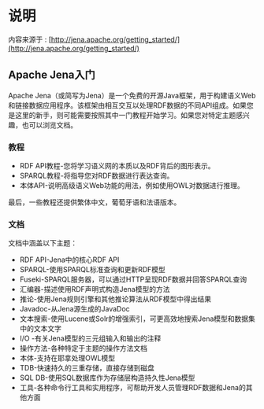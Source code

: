 # 说明

内容来源于 : [http://jena.apache.org/getting_started/](http://jena.apache.org/getting_started/)

## Apache Jena入门
Apache Jena（或简写为Jena）是一个免费的开源Java框架，用于构建语义Web和链接数据应用程序。该框架由相互交互以处理RDF数据的不同API组成。如果您是这里的新手，则可能需要按照其中一门教程开始学习。如果您对特定主题感兴趣，也可以浏览文档。

### 教程

- RDF API教程-您将学习语义网的本质以及RDF背后的图形表示。
- SPARQL教程-将指导您对RDF数据进行表达查询。
- 本体API-说明高级语义Web功能的用法，例如使用OWL对数据进行推理。

最后，一些教程还提供繁体中文，葡萄牙语和法语版本。

### 文档

文档中涵盖以下主题：

- RDF API-Jena中的核心RDF API
- SPARQL-使用SPARQL标准查询和更新RDF模型
- Fuseki-SPARQL服务器，可以通过HTTP呈现RDF数据并回答SPARQL查询
- 汇编器-描述使用RDF声明式构造Jena模型的方法
- 推论-使用Jena规则引擎和其他推论算法从RDF模型中得出结果
- Javadoc-从Jena源生成的JavaDoc
- 文本搜索-使用Lucene或Solr的增强索引，可更高效地搜索Jena模型和数据集中的文本文字
- I/O -有关Jena模型的三元组输入和输出的注释
- 操作方法-各种特定于主题的操作方法文档
- 本体-支持在耶拿处理OWL模型
- TDB-快速持久的三重存储，直接存储到磁盘
- SQL DB-使用SQL数据库作为存储层构造持久性Jena模型
- 工具-各种命令行工具和实用程序，可帮助开发人员管理RDF数据和Jena的其他方面